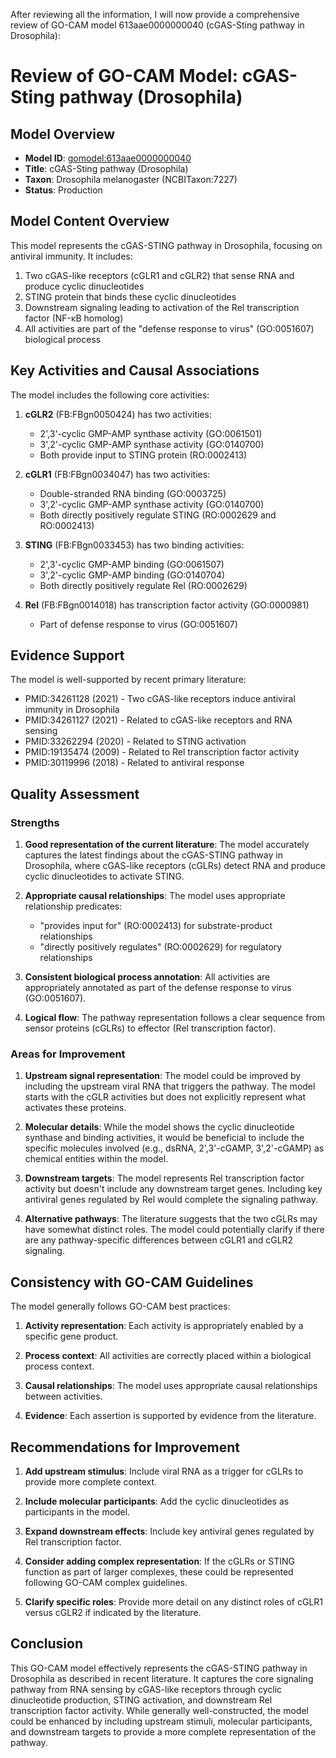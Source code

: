 After reviewing all the information, I will now provide a comprehensive review of GO-CAM model 613aae0000000040 (cGAS-Sting pathway in Drosophila):

# Review of GO-CAM Model: cGAS-Sting pathway (Drosophila)

## Model Overview
- **Model ID**: [gomodel:613aae0000000040](https://bioregistry.io/go.model:613aae0000000040)
- **Title**: cGAS-Sting pathway (Drosophila)
- **Taxon**: Drosophila melanogaster (NCBITaxon:7227)
- **Status**: Production

## Model Content Overview
This model represents the cGAS-STING pathway in Drosophila, focusing on antiviral immunity. It includes:

1. Two cGAS-like receptors (cGLR1 and cGLR2) that sense RNA and produce cyclic dinucleotides
2. STING protein that binds these cyclic dinucleotides
3. Downstream signaling leading to activation of the Rel transcription factor (NF-κB homolog)
4. All activities are part of the "defense response to virus" (GO:0051607) biological process

## Key Activities and Causal Associations

The model includes the following core activities:
1. **cGLR2** (FB:FBgn0050424) has two activities:
   - 2',3'-cyclic GMP-AMP synthase activity (GO:0061501)
   - 3',2'-cyclic GMP-AMP synthase activity (GO:0140700)
   - Both provide input to STING protein (RO:0002413)

2. **cGLR1** (FB:FBgn0034047) has two activities:
   - Double-stranded RNA binding (GO:0003725)
   - 3',2'-cyclic GMP-AMP synthase activity (GO:0140700)
   - Both directly positively regulate STING (RO:0002629 and RO:0002413)

3. **STING** (FB:FBgn0033453) has two binding activities:
   - 2',3'-cyclic GMP-AMP binding (GO:0061507)
   - 3',2'-cyclic GMP-AMP binding (GO:0140704)
   - Both directly positively regulate Rel (RO:0002629)

4. **Rel** (FB:FBgn0014018) has transcription factor activity (GO:0000981)
   - Part of defense response to virus (GO:0051607)

## Evidence Support
The model is well-supported by recent primary literature:
- PMID:34261128 (2021) - Two cGAS-like receptors induce antiviral immunity in Drosophila
- PMID:34261127 (2021) - Related to cGAS-like receptors and RNA sensing
- PMID:33262294 (2020) - Related to STING activation
- PMID:19135474 (2009) - Related to Rel transcription factor activity
- PMID:30119996 (2018) - Related to antiviral response

## Quality Assessment

### Strengths
1. **Good representation of the current literature**: The model accurately captures the latest findings about the cGAS-STING pathway in Drosophila, where cGAS-like receptors (cGLRs) detect RNA and produce cyclic dinucleotides to activate STING.

2. **Appropriate causal relationships**: The model uses appropriate relationship predicates:
   - "provides input for" (RO:0002413) for substrate-product relationships
   - "directly positively regulates" (RO:0002629) for regulatory relationships

3. **Consistent biological process annotation**: All activities are appropriately annotated as part of the defense response to virus (GO:0051607).

4. **Logical flow**: The pathway representation follows a clear sequence from sensor proteins (cGLRs) to effector (Rel transcription factor).

### Areas for Improvement

1. **Upstream signal representation**: The model could be improved by including the upstream viral RNA that triggers the pathway. The model starts with the cGLR activities but does not explicitly represent what activates these proteins.

2. **Molecular details**: While the model shows the cyclic dinucleotide synthase and binding activities, it would be beneficial to include the specific molecules involved (e.g., dsRNA, 2',3'-cGAMP, 3',2'-cGAMP) as chemical entities within the model.

3. **Downstream targets**: The model represents Rel transcription factor activity but doesn't include any downstream target genes. Including key antiviral genes regulated by Rel would complete the signaling pathway.

4. **Alternative pathways**: The literature suggests that the two cGLRs may have somewhat distinct roles. The model could potentially clarify if there are any pathway-specific differences between cGLR1 and cGLR2 signaling.

## Consistency with GO-CAM Guidelines

The model generally follows GO-CAM best practices:

1. **Activity representation**: Each activity is appropriately enabled by a specific gene product.

2. **Process context**: All activities are correctly placed within a biological process context.

3. **Causal relationships**: The model uses appropriate causal relationships between activities.

4. **Evidence**: Each assertion is supported by evidence from the literature.

## Recommendations for Improvement

1. **Add upstream stimulus**: Include viral RNA as a trigger for cGLRs to provide more complete context.

2. **Include molecular participants**: Add the cyclic dinucleotides as participants in the model.

3. **Expand downstream effects**: Include key antiviral genes regulated by Rel transcription factor.

4. **Consider adding complex representation**: If the cGLRs or STING function as part of larger complexes, these could be represented following GO-CAM complex guidelines.

5. **Clarify specific roles**: Provide more detail on any distinct roles of cGLR1 versus cGLR2 if indicated by the literature.

## Conclusion

This GO-CAM model effectively represents the cGAS-STING pathway in Drosophila as described in recent literature. It captures the core signaling pathway from RNA sensing by cGAS-like receptors through cyclic dinucleotide production, STING activation, and downstream Rel transcription factor activity. While generally well-constructed, the model could be enhanced by including upstream stimuli, molecular participants, and downstream targets to provide a more complete representation of the pathway.